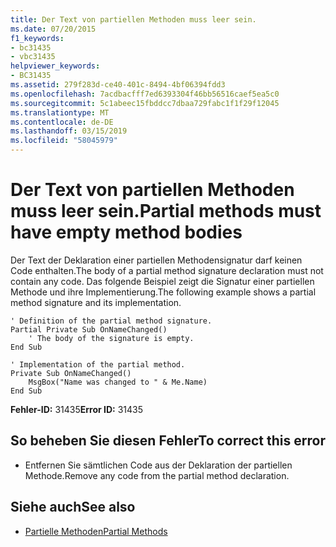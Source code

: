 ```yaml
---
title: Der Text von partiellen Methoden muss leer sein.
ms.date: 07/20/2015
f1_keywords:
- bc31435
- vbc31435
helpviewer_keywords:
- BC31435
ms.assetid: 279f283d-ce40-401c-8494-4bf06394fdd3
ms.openlocfilehash: 7acdbacfff7ed6393304f46bb56516caef5ea5c0
ms.sourcegitcommit: 5c1abeec15fbddcc7dbaa729fabc1f1f29f12045
ms.translationtype: MT
ms.contentlocale: de-DE
ms.lasthandoff: 03/15/2019
ms.locfileid: "58045979"
---
```

# <a name="partial-methods-must-have-empty-method-bodies"></a><span data-ttu-id="6dfab-102">Der Text von partiellen Methoden muss leer sein.</span><span class="sxs-lookup"><span data-stu-id="6dfab-102">Partial methods must have empty method bodies</span></span>
<span data-ttu-id="6dfab-103">Der Text der Deklaration einer partiellen Methodensignatur darf keinen Code enthalten.</span><span class="sxs-lookup"><span data-stu-id="6dfab-103">The body of a partial method signature declaration must not contain any code.</span></span> <span data-ttu-id="6dfab-104">Das folgende Beispiel zeigt die Signatur einer partiellen Methode und ihre Implementierung.</span><span class="sxs-lookup"><span data-stu-id="6dfab-104">The following example shows a partial method signature and its implementation.</span></span>  
  
```  
' Definition of the partial method signature.  
Partial Private Sub OnNameChanged()  
    ' The body of the signature is empty.  
End Sub  
```  
  
```  
' Implementation of the partial method.  
Private Sub OnNameChanged()  
    MsgBox("Name was changed to " & Me.Name)  
End Sub  
```  
  
 <span data-ttu-id="6dfab-105">**Fehler-ID:** 31435</span><span class="sxs-lookup"><span data-stu-id="6dfab-105">**Error ID:** 31435</span></span>  
  
## <a name="to-correct-this-error"></a><span data-ttu-id="6dfab-106">So beheben Sie diesen Fehler</span><span class="sxs-lookup"><span data-stu-id="6dfab-106">To correct this error</span></span>  
  
-   <span data-ttu-id="6dfab-107">Entfernen Sie sämtlichen Code aus der Deklaration der partiellen Methode.</span><span class="sxs-lookup"><span data-stu-id="6dfab-107">Remove any code from the partial method declaration.</span></span>  
  
## <a name="see-also"></a><span data-ttu-id="6dfab-108">Siehe auch</span><span class="sxs-lookup"><span data-stu-id="6dfab-108">See also</span></span>

- [<span data-ttu-id="6dfab-109">Partielle Methoden</span><span class="sxs-lookup"><span data-stu-id="6dfab-109">Partial Methods</span></span>](../../visual-basic/programming-guide/language-features/procedures/partial-methods.md)
